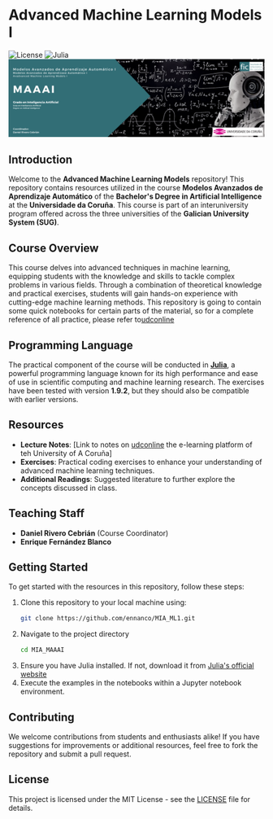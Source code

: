 # Advanced Machine Learning Models I

![License](https://img.shields.io/github/license/ennanco/MIA_ML1?style=flat-square)
![Julia](https://img.shields.io/badge/Julia-1.9.2-blueviolet?logo=Julia)
![Banner](img/MAAAI.png)

## Introduction

Welcome to the **Advanced Machine Learning Models** repository! This repository contains resources utilized in the course **Modelos Avanzados de Aprendizaje Automático** of the **Bachelor's Degree in Artificial Intelligence** at the **Universidade da Coruña**. This course is part of an interuniversity program offered across the three universities of the **Galician University System (SUG)**.

## Course Overview

This course delves into advanced techniques in machine learning, equipping students with the knowledge and skills to tackle complex problems in various fields. Through a combination of theoretical knowledge and practical exercises, students will gain hands-on experience with cutting-edge machine learning methods. This repository is going to contain some quick notebooks for certain parts of the material, so for a complete reference of all practice, please refer to[udconline](https://udconline.udc.gal/)

## Programming Language

The practical component of the course will be conducted in [**Julia**](https://julialang.org/), a powerful programming language known for its high performance and ease of use in scientific computing and machine learning research. The exercises have been tested with version **1.9.2**, but they should also be compatible with earlier versions.

## Resources

- **Lecture Notes**: [Link to notes on [udconline](https://udconline.udc.gal/) the e-learning platform of teh University of A Coruña]
- **Exercises**: Practical coding exercises to enhance your understanding of advanced machine learning techniques.
- **Additional Readings**: Suggested literature to further explore the concepts discussed in class.

## Teaching Staff

- **Daniel Rivero Cebrián** (Course Coordinator)
- **Enrique Fernández Blanco**

## Getting Started

To get started with the resources in this repository, follow these steps:

1. Clone this repository to your local machine using:
   ```bash
   git clone https://github.com/ennanco/MIA_ML1.git
   ```
2. Navigate to the project directory
    ```bash
    cd MIA_MAAAI
    ```
3. Ensure you have Julia installed. If not, download it from [Julia's official website](https://julialang.org/)
4. Execute the examples in the notebooks within a Jupyter notebook environment.

## Contributing
We welcome contributions from students and enthusiasts alike! If you have suggestions for improvements or additional resources, feel free to fork the repository and submit a pull request.

## License
This project is licensed under the MIT License - see the [LICENSE](https://github.com/ennanco/GIA_MAAA1#MIT-1-ov-file) file for details.
